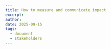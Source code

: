 ```yaml
---
title: How to measure and communicate impact
excerpt:
author:
date: 2025-09-15
tags:
  - document
  - stakeholders
---
```

